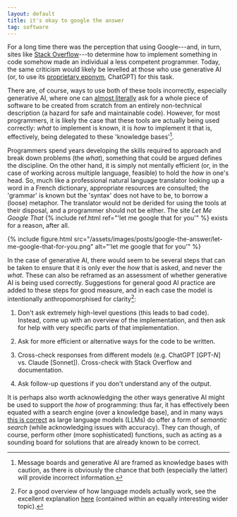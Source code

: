 ```yaml
---
layout: default
title: it's okay to google the answer
tag: software
---
```


For a long time there was the perception that using Google---and, in turn, sites like [Stack Overflow](https://stackoverflow.com/)---to determine how to implement something in code somehow made an individual a less competent programmer.
Today, the same criticism would likely be levelled at those who use generative AI (or, to use its [proprietary eponym](https://en.wikipedia.org/wiki/Generic_trademark), ChatGPT) for this task.

There are, of course, ways to use both of these tools incorrectly, especially generative AI, where one can [almost literally](https://www.youtube.com/watch?v=TuAsFCcvWPg) ask for a whole piece of software to be created from scratch from an entirely non-technical description (a hazard for safe and maintainable code).
However, for most programmers, it is likely the case that these tools are actually being used correctly: _what_ to implement is known, it is _how_ to implement it that is, effectively, being delegated to these 'knowledge bases'[^1].

Programmers spend years developing the skills required to approach and break down problems (the _what_), something that could be argued defines the discipline.
On the other hand, it is simply not mentally efficient (or, in the case of working across multiple language, feasible) to hold the _how_ in one's head.
So, much like a professional natural language translator looking up a word in a French dictionary, appropriate resources are consulted; the 'grammar' is known but the 'syntax' does not have to be, to borrow a (loose) metaphor.
The translator would not be derided for using the tools at their disposal, and a programmer should not be either.
The site _Let Me Google That_ {% include ref.html ref="'let me google that for you'" %} exists for a reason, after all.

{%
  include figure.html
  src="/assets/images/posts/google-the-answer/let-me-google-that-for-you.png"
  alt="'let me google that for you'"
%}

In the case of generative AI, there would seem to be several steps that can be taken to ensure that it is only ever the _how_ that is asked, and never the _what_.
These can also be reframed as an assessment of whether generative AI is being used correctly.
Suggestions for general good AI practice are added to these steps for good measure, and in each case the model is intentionally anthropomorphised for clarity[^2]:

1. Don't ask extremely high-level questions (this leads to bad code). 
Instead, come up with an overview of the implementation, and then ask for help with very specific parts of that implementation.

2. Ask for more efficient or alternative ways for the code to be written.

3. Cross-check responses from different models (e.g. ChatGPT \[GPT\-_N_\] vs. Claude \[Sonnet\]). Cross-check with Stack Overflow and documentation.

4. Ask follow-up questions if you don't understand any of the output.

It is perhaps also worth acknowledging the other ways generative AI might be used to support the _how_ of programming: thus far, it has effectively been equated with a search engine (over a knowledge base), and in many ways [this is correct](https://tratt.net/laurie/blog/2025/the_llm_for_software_yoyo.html) as large language models (LLMs) do offer a form of _semantic search_ (while acknowledging issues with accuracy).
They can though, of course, perform other (more sophisticated) functions, such as acting as a sounding board for solutions that are already known to be correct.
 
[^1]: Message boards and generative AI are framed as knowledge bases with caution, as there is obviously the chance that both (especially the latter) will provide incorrect information.

[^2]: For a good overview of how language models actually work, see the excellent explanation [here](https://youtu.be/XZJc1p6RE78?si=iJflfj0UixpmRSlI&t=155) (contained within an equally interesting wider topic).